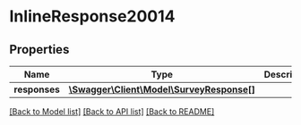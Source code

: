 # InlineResponse20014

## Properties
Name | Type | Description | Notes
------------ | ------------- | ------------- | -------------
**responses** | [**\Swagger\Client\Model\SurveyResponse[]**](SurveyResponse.md) |  | [optional] 

[[Back to Model list]](../README.md#documentation-for-models) [[Back to API list]](../README.md#documentation-for-api-endpoints) [[Back to README]](../README.md)


